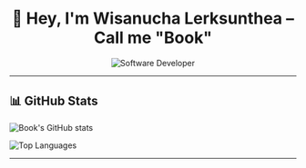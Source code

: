 <div align="center">

# 👋 Hey, I'm Wisanucha Lerksunthea – Call me "Book"

![Software Developer](https://gradient-svg-generator.vercel.app/api/svg?text=Fullstack%20Dev&template=fadeInPath&color0=fadadd&color1=b5e7a0&color2=e0bbff&color3=a8e6cf&color4=ffd3a5&height=80&duration=5s&gradientType=rainbow)

</div>

---

## 📊 GitHub Stats

![Book's GitHub stats](https://github-readme-stats.vercel.app/api?username=wsnc-lst&show_icons=true&theme=tokyonight)

![Top Languages](https://github-readme-stats.vercel.app/api/top-langs/?username=wsnc-lst&layout=compact&theme=tokyonight)

---
